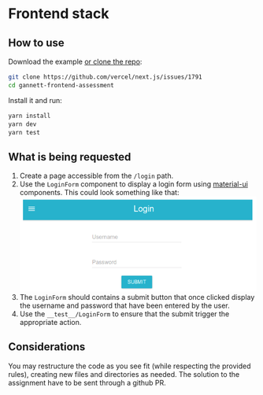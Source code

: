 # Frontend stack

## How to use

Download the example [or clone the repo](https://github.com/mui-org/material-ui):

```sh
git clone https://github.com/vercel/next.js/issues/1791
cd gannett-frontend-assessment
```

Install it and run:

```sh
yarn install
yarn dev
yarn test
```

## What is being requested

1) Create a page accessible from the `/login` path.
2) Use the `LoginForm` component to display a login form using [material-ui](https://material-ui.com/) components. This could look something like that: ![alt text](./LoginForm.png)
3) The `LoginForm` should contains a submit button that once clicked display the username and password that have been entered by the user.
4) Use the `__test__/LoginForm` to ensure that the submit trigger the appropriate action.


## Considerations
You may restructure the code as you see fit (while respecting the provided rules), creating new files and directories as needed. 
The solution to the assignment have to be sent through a github PR.
